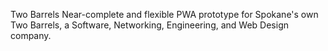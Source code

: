 
[logo]: https://raw.githubusercontent.com/supertyrelle/two-barrels/master/github-top.png "superbarrels"

Two Barrels
Near-complete and flexible PWA prototype for Spokane's own Two Barrels, a Software, Networking, Engineering, and Web Design company.
